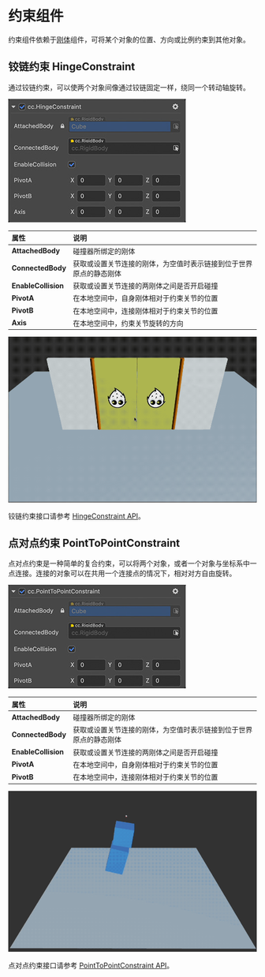 # 约束组件

约束组件依赖于[刚体](physics-rigidbody.md)组件，可将某个对象的位置、方向或比例约束到其他对象。

## 铰链约束 HingeConstraint

通过铰链约束，可以使两个对象间像通过铰链固定一样，绕同一个转动轴旋转。

![铰链约束](img/hinge-constraint.jpg)

| 属性 | 说明 |
| :---|:--- |
| **AttachedBody** | 碰撞器所绑定的刚体 |
| **ConnectedBody** | 获取或设置关节连接的刚体，为空值时表示链接到位于世界原点的静态刚体 |
| **EnableCollision** | 获取或设置关节连接的两刚体之间是否开启碰撞 |
| **PivotA** | 在本地空间中，自身刚体相对于约束关节的位置 |
| **PivotB** | 在本地空间中，连接刚体相对于约束关节的位置 |
| **Axis** | 在本地空间中，约束关节旋转的方向 |

![physics-hinge](img/physics-hinge.gif)

铰链约束接口请参考 [HingeConstraint API](__APIDOC__/zh/classes/physics.hingeconstraint.html)。

## 点对点约束 PointToPointConstraint

点对点约束是一种简单的复合约束，可以将两个对象，或者一个对象与坐标系中一点连接。连接的对象可以在共用一个连接点的情况下，相对对方自由旋转。

![点对点约束](img/pointtopoint-constraint.jpg)

| 属性 | 说明 |
| :---|:--- |
| **AttachedBody** | 碰撞器所绑定的刚体 |
| **ConnectedBody** | 获取或设置关节连接的刚体，为空值时表示链接到位于世界原点的静态刚体 |
| **EnableCollision** | 获取或设置关节连接的两刚体之间是否开启碰撞 |
| **PivotA** | 在本地空间中，自身刚体相对于约束关节的位置 |
| **PivotB** | 在本地空间中，连接刚体相对于约束关节的位置 |

![physics-p2p](img/physics-p2p.gif)

点对点约束接口请参考 [PointToPointConstraint API](__APIDOC__/zh/classes/physics.hingeconstraint.html)。
